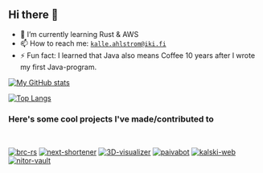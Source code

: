 ## Hi there 👋
- 🌱 I’m currently learning Rust & AWS
- 📫 How to reach me: [`kalle.ahlstrom@iki.fi`](mailto:kalle.ahlstrom@iki.fi)
- ⚡ Fun fact: I learned that Java also means Coffee 10 years after I wrote my first Java-program.

[![My GitHub stats](https://github-readme-stats.vercel.app/api?username=kahlstrm&count_private=true&show_icons=true&theme=transparent)](https://github.com/anuraghazra/github-readme-stats)

[![Top Langs](https://github-readme-stats.vercel.app/api/top-langs/?username=kahlstrm&layout=compact&theme=transparent)](https://github.com/anuraghazra/github-readme-stats)

### Here's some cool projects I've made/contributed to
<br>


[![brc-rs](https://github-readme-stats.vercel.app/api/pin/?username=kahlstrm&repo=brc-rs&theme=transparent)](https://github.com/kahlstrm/brc-rs)
[![next-shortener](https://github-readme-stats.vercel.app/api/pin/?username=kahlstrm&repo=next-shortener&theme=transparent)](https://github.com/kahlstrm/next-shortener)
[![3D-visualizer](https://github-readme-stats.vercel.app/api/pin/?username=kahlstrm&repo=3d-visualizer&theme=transparent)](https://github.com/kahlstrm/3d-visualizer)
[![paivabot](https://github-readme-stats.vercel.app/api/pin/?username=kahlstrm&repo=paivabot&theme=transparent)](https://github.com/kahlstrm/paivabot)
[![kalski-web](https://github-readme-stats.vercel.app/api/pin/?username=kahlstrm&repo=paivabot&theme=transparent)](https://github.com/kahlstrm/paivabot)
[![nitor-vault](https://github-readme-stats.vercel.app/api/pin/?username=nitorCreations&repo=vault&theme=transparent)](https://github.com/nitorCreations/vault)
